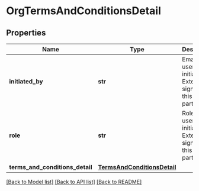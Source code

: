 # OrgTermsAndConditionsDetail

## Properties
Name | Type | Description | Notes
------------ | ------------- | ------------- | -------------
**initiated_by** | **str** | Email of the user who initiated the External signing for this participant | [optional] 
**role** | **str** | Role of the user who initiated the External signing for this participant | [optional] 
**terms_and_conditions_detail** | [**TermsAndConditionsDetail**](TermsAndConditionsDetail.md) |  | [optional] 

[[Back to Model list]](../README.md#documentation-for-models) [[Back to API list]](../README.md#documentation-for-api-endpoints) [[Back to README]](../README.md)

